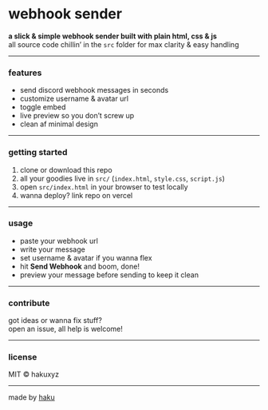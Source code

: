 # webhook sender

**a slick & simple webhook sender built with plain html, css & js**  
all source code chillin’ in the `src` folder for max clarity & easy handling

---

### features

- send discord webhook messages in seconds  
- customize username & avatar url  
- toggle embed
- live preview so you don’t screw up  
- clean af minimal design  

---

### getting started

1. clone or download this repo  
2. all your goodies live in `src/` (`index.html`, `style.css`, `script.js`)  
3. open `src/index.html` in your browser to test locally  
4. wanna deploy? link repo on vercel  

---

### usage

- paste your webhook url  
- write your message  
- set username & avatar if you wanna flex  
- hit **Send Webhook** and boom, done!  
- preview your message before sending to keep it clean  

---

### contribute

got ideas or wanna fix stuff?  
open an issue, all help is welcome!

---

### license

MIT © hakuxyz

---

made by [haku](https://github.com/hakuxyz) 
